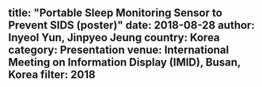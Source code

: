 title: "Portable Sleep Monitoring Sensor to Prevent SIDS (poster)"
date: 2018-08-28
author: Inyeol Yun, Jinpyeo Jeung
country: Korea
category: Presentation
venue: International Meeting on Information Display (IMID), Busan, Korea
filter: 2018
---